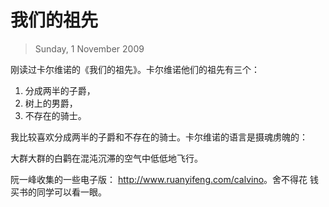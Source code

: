 # 我们的祖先
> Sunday, 1 November 2009

刚读过卡尔维诺的《我们的祖先》。卡尔维诺他们的祖先有三个：
1. 分成两半的子爵，
2. 树上的男爵，
3. 不存在的骑士。

我比较喜欢分成两半的子爵和不存在的骑士。卡尔维诺的语言是摄魂虏魄的：

大群大群的白鹳在混沌沉滞的空气中低低地飞行。

阮一峰收集的一些电子版： <http://www.ruanyifeng.com/calvino>。舍不得花
钱买书的同学可以看一眼。

